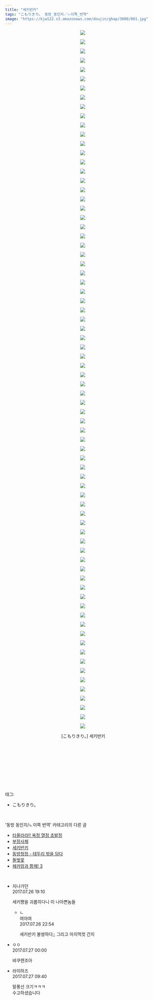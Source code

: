 ```yaml
---
title: "세키반키"
tags: "こもりきり。 동방_동인지／ㄴ이쪽_번역"
image: "https://kjw122.s3.amazonaws.com/doujin/ghap/3600/001.jpg"
---
```

<div class="article">
<p style="text-align: center; clear: none; float: none;"><img src="{{ site.imgserver5 }}/ghap/3600/001.jpg"/></p>
<p style="text-align: center; clear: none; float: none;"><img src="{{ site.imgserver5 }}/ghap/3600/002.jpg"/></p>
<p style="text-align: center; clear: none; float: none;"><img src="{{ site.imgserver5 }}/ghap/3600/003.jpg"/></p>
<p style="text-align: center; clear: none; float: none;"><img src="{{ site.imgserver5 }}/ghap/3600/004.jpg"/></p>
<p style="text-align: center; clear: none; float: none;"><img src="{{ site.imgserver5 }}/ghap/3600/005.jpg"/></p>
<p style="text-align: center; clear: none; float: none;"><img src="{{ site.imgserver5 }}/ghap/3600/006.jpg"/></p>
<p style="text-align: center; clear: none; float: none;"><img src="{{ site.imgserver5 }}/ghap/3600/007.jpg"/></p>
<p style="text-align: center; clear: none; float: none;"><img src="{{ site.imgserver5 }}/ghap/3600/008.jpg"/></p>
<p style="text-align: center; clear: none; float: none;"><img src="{{ site.imgserver5 }}/ghap/3600/009.jpg"/></p>
<p style="text-align: center; clear: none; float: none;"><img src="{{ site.imgserver5 }}/ghap/3600/010.jpg"/></p>
<p style="text-align: center; clear: none; float: none;"><img src="{{ site.imgserver5 }}/ghap/3600/011.jpg"/></p>
<p style="text-align: center; clear: none; float: none;"><img src="{{ site.imgserver5 }}/ghap/3600/012.jpg"/></p>
<p style="text-align: center; clear: none; float: none;"><img src="{{ site.imgserver5 }}/ghap/3600/013.jpg"/></p>
<p style="text-align: center; clear: none; float: none;"><img src="{{ site.imgserver5 }}/ghap/3600/014.jpg"/></p>
<p style="text-align: center; clear: none; float: none;"><img src="{{ site.imgserver5 }}/ghap/3600/015.jpg"/></p>
<p style="text-align: center; clear: none; float: none;"><img src="{{ site.imgserver5 }}/ghap/3600/016.jpg"/></p>
<p style="text-align: center; clear: none; float: none;"><img src="{{ site.imgserver5 }}/ghap/3600/017.jpg"/></p>
<p style="text-align: center; clear: none; float: none;"><img src="{{ site.imgserver5 }}/ghap/3600/018.jpg"/></p>
<p style="text-align: center; clear: none; float: none;"><img src="{{ site.imgserver5 }}/ghap/3600/019.jpg"/></p>
<p style="text-align: center; clear: none; float: none;"><img src="{{ site.imgserver5 }}/ghap/3600/020.jpg"/></p>
<p style="text-align: center; clear: none; float: none;"><img src="{{ site.imgserver5 }}/ghap/3600/021.jpg"/></p>
<p style="text-align: center; clear: none; float: none;"><img src="{{ site.imgserver5 }}/ghap/3600/022.jpg"/></p>
<p style="text-align: center; clear: none; float: none;"><img src="{{ site.imgserver5 }}/ghap/3600/023.jpg"/></p>
<p style="text-align: center; clear: none; float: none;"><img src="{{ site.imgserver5 }}/ghap/3600/024.jpg"/></p>
<p style="text-align: center; clear: none; float: none;"><img src="{{ site.imgserver5 }}/ghap/3600/025.jpg"/></p>
<p style="text-align: center; clear: none; float: none;"><img src="{{ site.imgserver5 }}/ghap/3600/026.jpg"/></p>
<p style="text-align: center; clear: none; float: none;"><img src="{{ site.imgserver5 }}/ghap/3600/027.jpg"/></p>
<p style="text-align: center; clear: none; float: none;"><img src="{{ site.imgserver5 }}/ghap/3600/028.jpg"/></p>
<p style="text-align: center; clear: none; float: none;"><img src="{{ site.imgserver5 }}/ghap/3600/029.jpg"/></p>
<p style="text-align: center; clear: none; float: none;"><img src="{{ site.imgserver5 }}/ghap/3600/030.jpg"/></p>
<p style="text-align: center; clear: none; float: none;"><img src="{{ site.imgserver5 }}/ghap/3600/031.jpg"/></p>
<p style="text-align: center; clear: none; float: none;"><img src="{{ site.imgserver5 }}/ghap/3600/032.jpg"/></p>
<p style="text-align: center; clear: none; float: none;"><img src="{{ site.imgserver5 }}/ghap/3600/033.jpg"/></p>
<p style="text-align: center; clear: none; float: none;"><img src="{{ site.imgserver5 }}/ghap/3600/034.jpg"/></p>
<p style="text-align: center; clear: none; float: none;"><img src="{{ site.imgserver5 }}/ghap/3600/035.jpg"/></p>
<p style="text-align: center; clear: none; float: none;"><img src="{{ site.imgserver5 }}/ghap/3600/036.jpg"/></p>
<p style="text-align: center; clear: none; float: none;"><img src="{{ site.imgserver5 }}/ghap/3600/037.jpg"/></p>
<p style="text-align: center; clear: none; float: none;"><img src="{{ site.imgserver5 }}/ghap/3600/038.jpg"/></p>
<p style="text-align: center; clear: none; float: none;"><img src="{{ site.imgserver5 }}/ghap/3600/039.jpg"/></p>
<p style="text-align: center; clear: none; float: none;"><img src="{{ site.imgserver5 }}/ghap/3600/040.jpg"/></p>
<p style="text-align: center; clear: none; float: none;"><img src="{{ site.imgserver5 }}/ghap/3600/041.jpg"/></p>
<p style="text-align: center; clear: none; float: none;"><img src="{{ site.imgserver5 }}/ghap/3600/042.jpg"/></p>
<p style="text-align: center; clear: none; float: none;"><img src="{{ site.imgserver5 }}/ghap/3600/043.jpg"/></p>
<p style="text-align: center; clear: none; float: none;"><img src="{{ site.imgserver5 }}/ghap/3600/044.jpg"/></p>
<p style="text-align: center; clear: none; float: none;"><img src="{{ site.imgserver5 }}/ghap/3600/045.jpg"/></p>
<p style="text-align: center; clear: none; float: none;"><img src="{{ site.imgserver5 }}/ghap/3600/046.jpg"/></p>
<p style="text-align: center; clear: none; float: none;"><img src="{{ site.imgserver5 }}/ghap/3600/047.jpg"/></p>
<p style="text-align: center; clear: none; float: none;"><img src="{{ site.imgserver5 }}/ghap/3600/048.jpg"/></p>
<p style="text-align: center; clear: none; float: none;"><img src="{{ site.imgserver5 }}/ghap/3600/049.jpg"/></p>
<p style="text-align: center; clear: none; float: none;"><img src="{{ site.imgserver5 }}/ghap/3600/050.jpg"/></p>
<p style="text-align: center; clear: none; float: none;"><img src="{{ site.imgserver5 }}/ghap/3600/051.jpg"/></p>
<p style="text-align: center; clear: none; float: none;"><img src="{{ site.imgserver5 }}/ghap/3600/052.jpg"/></p>
<p style="text-align: center; clear: none; float: none;"><img src="{{ site.imgserver5 }}/ghap/3600/053.jpg"/></p>
<p style="text-align: center; clear: none; float: none;"><img src="{{ site.imgserver5 }}/ghap/3600/054.jpg"/></p>
<p style="text-align: center; clear: none; float: none;"><img src="{{ site.imgserver5 }}/ghap/3600/055.jpg"/></p>
<p style="text-align: center; clear: none; float: none;"><img src="{{ site.imgserver5 }}/ghap/3600/056.jpg"/></p>
<p style="text-align: center; clear: none; float: none;"><img src="{{ site.imgserver5 }}/ghap/3600/057.jpg"/></p>
<p style="text-align: center; clear: none; float: none;"><img src="{{ site.imgserver5 }}/ghap/3600/058.jpg"/></p>
<p style="text-align: center; clear: none; float: none;"><img src="{{ site.imgserver5 }}/ghap/3600/059.jpg"/></p>
<p style="text-align: center; clear: none; float: none;"><img src="{{ site.imgserver5 }}/ghap/3600/060.jpg"/></p>
<p style="text-align: center; clear: none; float: none;"><img src="{{ site.imgserver5 }}/ghap/3600/061.jpg"/></p>
<p style="text-align: center; clear: none; float: none;"><img src="{{ site.imgserver5 }}/ghap/3600/062.jpg"/></p>
<p style="text-align: center; clear: none; float: none;"><img src="{{ site.imgserver5 }}/ghap/3600/063.jpg"/></p>
<p style="text-align: center; clear: none; float: none;"><img src="{{ site.imgserver5 }}/ghap/3600/064.jpg"/></p>
<p style="text-align: center; clear: none; float: none;"><img src="{{ site.imgserver5 }}/ghap/3600/065.jpg"/></p>
<p style="text-align: center; clear: none; float: none;"><img src="{{ site.imgserver5 }}/ghap/3600/066.jpg"/></p>
<p style="text-align: center; clear: none; float: none;"><img src="{{ site.imgserver5 }}/ghap/3600/067.jpg"/></p>
<p style="text-align: center; clear: none; float: none;"><img src="{{ site.imgserver5 }}/ghap/3600/068.jpg"/></p>
<p style="text-align: center; clear: none; float: none;"><img src="{{ site.imgserver5 }}/ghap/3600/069.jpg"/></p>
<p style="text-align: center; clear: none; float: none;"><img src="{{ site.imgserver5 }}/ghap/3600/070.jpg"/></p>
<p style="text-align: center; clear: none; float: none;"><img src="{{ site.imgserver5 }}/ghap/3600/071.jpg"/></p>
<p style="text-align: center; clear: none; float: none;"><img src="{{ site.imgserver5 }}/ghap/3600/072.jpg"/></p>
<p style="text-align: center; clear: none; float: none;"><img src="{{ site.imgserver5 }}/ghap/3600/073.jpg"/></p>
<p style="text-align: center; clear: none; float: none;"><img src="{{ site.imgserver5 }}/ghap/3600/074.jpg"/></p>
<p style="text-align: center; clear: none; float: none;"><img src="{{ site.imgserver5 }}/ghap/3600/075.jpg"/></p>
<p style="text-align: center; clear: none; float: none;"><img src="{{ site.imgserver5 }}/ghap/3600/076.jpg"/></p>
<p style="text-align: center; clear: none; float: none;"> [こもりきり。] 세키반키</p>
<p style="text-align: center; clear: none; float: none;"><br/></p>
<p style="text-align: center; clear: none; float: none;"><br/></p>
<p style="text-align: center; clear: none; float: none;"><br/></p>
<p><br/></p>
</div><br/>
<div class="tagTrail">
<p>태그: </p>
<ul>
<li>こもりきり。</li>
</ul>
</div><br/>
<div class="another">
<p>'동방 동인지/ㄴ이쪽 번역' 카테고리의 다른 글</p>
<ul>
<li><a href="/ghap_3602">타올라라!! 욕정 열정 초발정</a></li>
<li><a href="/ghap_3601">부장사체</a></li>
<li><a href="/ghap_3600">세키반키</a></li>
<li><a href="/ghap_3598">동방청첩 - 테두리 밖을 담다</a></li>
<li><a href="/ghap_3595">돌벚꽃</a></li>
<li><a href="/ghap_3578">헤카맘과 함께! 3</a></li>
</ul>
</div><br/>
<div class="cb_module cb_fluid">
<div class="cb_wrt cb_profile">
<div class="comment">
<ul>
<li class="cb_thumb_off" id="comment15044824">
<div class="cb_comment_area">
<div class="cb_info_area">
<div class="cb_section">
<span class="cb_nick_name">지나가던</span>
</div>
<div class="cb_section">
<span class="cb_date">2017.07.26 19:10 </span>
</div>
</div>
<div class="cb_dsc_comment">
<p class="cb_dsc">
											세키쨩을 괴롭히다니 이 나아쁜놈들
										</p>
</div>
<ul>
<li class="cb_thumb_off" id="comment15044958">
<span class="cb_bu_subnode">ㄴ</span>
<div class="cb_comment_area">
<div class="cb_info_area">
<div class="cb_section">
<span class="cb_nick_name">여야여</span>
</div>
<div class="cb_section">
<span class="cb_date">2017.07.26 22:54 </span>
</div>
</div>
<div class="cb_dsc_comment">
<p class="cb_dsc">
																세키반키 불쌍하다;; 그리고 마지먹컷 간지
															</p>
</div>
</div>
</li>
</ul>
</div></li>
<li class="cb_thumb_off" id="comment15045001">
<div class="cb_comment_area">
<div class="cb_info_area">
<div class="cb_section">
<span class="cb_nick_name">ㅇㅇ</span>
</div>
<div class="cb_section">
<span class="cb_date">2017.07.27 00:00 </span>
</div>
</div>
<div class="cb_dsc_comment">
<p class="cb_dsc">
											뱌쿠렌조아
										</p>
</div>
</div></li>
<li class="cb_thumb_off" id="comment15045168">
<div class="cb_comment_area">
<div class="cb_info_area">
<div class="cb_section">
<span class="cb_nick_name">라이하즈</span>
</div>
<div class="cb_section">
<span class="cb_date">2017.07.27 09:40 </span>
</div>
</div>
<div class="cb_dsc_comment">
<p class="cb_dsc">
											말풍선 크기ㅋㅋㅋ<br/>
수고하셨습니다
										</p>
</div>
</div></li>
</ul>
</div>
</div><!-- commentList close -->
</div><br/>

